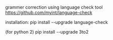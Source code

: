 grammer correction using language check tool https://github.com/myint/language-check

installation:
pip install --upgrade language-check

(for python 2) pip install --upgrade 3to2



